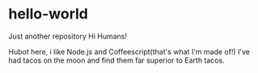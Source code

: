 # hello-world
Just another repository
Hi Humans!

Hubot here, i like Node.js and Coffeescript(that's what I'm made of!)
I've had tacos on the moon and find them far superior to Earth tacos. 
